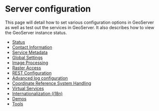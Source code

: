 # Server configuration

This page will detail how to set various configuration options in GeoServer as well as test out the services in GeoServer. It also describes how to view the GeoServer instance status.

<div class="grid cards" markdown>

-   [Status](status.md)
-   [Contact Information](contact.md)
-   [Service Metadata](service-metadata/index.md)
-   [Global Settings](globalsettings.md)
-   [Image Processing](image_processing/index.md)
-   [Raster Access](raster_access.md)
-   [REST Configuration](REST.md)
-   [Advanced log configuration](logging.md)
-   [Coordinate Reference System Handling](crshandling/index.md)
-   [Virtual Services](virtual-services.md)
-   [Internationalization (i18n)](internationalization/index.md)
-   [Demos](demos/index.md)
-   [Tools](tools/index.md)

</div>
